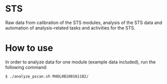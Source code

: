 # STS
Raw data from calibration of the STS modules, analysis of the STS data and automation of analysis-related tasks and activities for the STS.
# How to use
In order to analyze data for one module (example data included), run the following command:
```
$ ./analyze_pscan.sh M4DL0B1001611B2/
```
